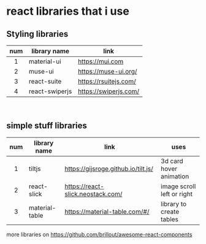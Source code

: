# react libraries that i use

## Styling libraries
| **num** 	| **library name** 	| **link**              	|
|:-------:	|------------------	|-----------------------	|
|    1    	| material-ui      	| https://mui.com       	|
|    2    	| muse-ui          	| https://muse-ui.org/  	|
|    3    	| react-suite      	| https://rsuitejs.com/ 	|
|    4    	| react-swiperjs    | https://swiperjs.com/ 	|

<br/>

## simple stuff libraries
| **num** 	| **library name** 	| **link**                            	| **uses**                   	|
|:-------:	|------------------	|-------------------------------------	|----------------------------	|
|    1    	| tiltjs           	| https://gijsroge.github.io/tilt.js/ 	| 3d card hover animation    	|
|    2    	| react-slick      	| https://react-slick.neostack.com/   	| image scroll left or right 	|
|    3     	| material-table   	| https://material-table.com/#/       	| library to create tables 	  |



more libraries on https://github.com/brillout/awesome-react-components
